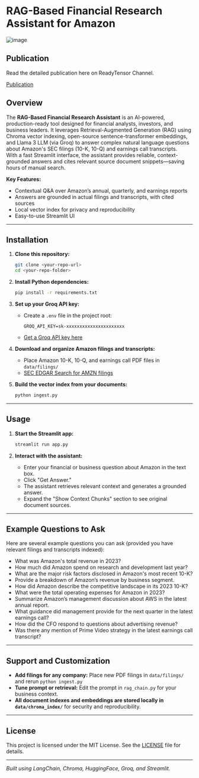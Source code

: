 # RAG-Based Financial Research Assistant for Amazon

![image](https://github.com/user-attachments/assets/a95a6e2f-90a9-4df8-95b9-810dcab1585a)


## Publication

Read the detailed publication here on ReadyTensor Channel.

[Publication](https://app.readytensor.ai/publications/90Gdnmy5EuOR)

## Overview

The **RAG-Based Financial Research Assistant** is an AI-powered, production-ready tool designed for financial analysts, investors, and business leaders. It leverages Retrieval-Augmented Generation (RAG) using Chroma vector indexing, open-source sentence-transformer embeddings, and Llama 3 LLM (via Groq) to answer complex natural language questions about Amazon's SEC filings (10-K, 10-Q) and earnings call transcripts.  
With a fast Streamlit interface, the assistant provides reliable, context-grounded answers and cites relevant source document snippets—saving hours of manual search.

**Key Features:**
- Contextual Q&A over Amazon’s annual, quarterly, and earnings reports
- Answers are grounded in actual filings and transcripts, with cited sources
- Local vector index for privacy and reproducibility
- Easy-to-use Streamlit UI

---

## Installation

1. **Clone this repository:**
    ```bash
    git clone <your-repo-url>
    cd <your-repo-folder>
    ```

2. **Install Python dependencies:**
    ```bash
    pip install -r requirements.txt
    ```

3. **Set up your Groq API key:**
    - Create a `.env` file in the project root:
      ```
      GROQ_API_KEY=sk-xxxxxxxxxxxxxxxxxxxxxx
      ```
    - [Get a Groq API key here](https://console.groq.com/keys)

4. **Download and organize Amazon filings and transcripts:**
    - Place Amazon 10-K, 10-Q, and earnings call PDF files in `data/filings/`
    - [SEC EDGAR Search for AMZN filings](https://www.sec.gov/edgar/browse/?CIK=AMZN)

5. **Build the vector index from your documents:**
    ```bash
    python ingest.py
    ```

---

## Usage

1. **Start the Streamlit app:**
    ```bash
    streamlit run app.py
    ```

2. **Interact with the assistant:**
    - Enter your financial or business question about Amazon in the text box.
    - Click "Get Answer."
    - The assistant retrieves relevant context and generates a grounded answer.
    - Expand the "Show Context Chunks" section to see original document sources.

---

## Example Questions to Ask

Here are several example questions you can ask (provided you have relevant filings and transcripts indexed):

- What was Amazon's total revenue in 2023?
- How much did Amazon spend on research and development last year?
- What are the major risk factors disclosed in Amazon's most recent 10-K?
- Provide a breakdown of Amazon’s revenue by business segment.
- How did Amazon describe the competitive landscape in its 2023 10-K?
- What were the total operating expenses for Amazon in 2023?
- Summarize Amazon’s management discussion about AWS in the latest annual report.
- What guidance did management provide for the next quarter in the latest earnings call?
- How did the CFO respond to questions about advertising revenue?
- Was there any mention of Prime Video strategy in the latest earnings call transcript?

---

## Support and Customization

- **Add filings for any company:** Place new PDF filings in `data/filings/` and rerun `python ingest.py`
- **Tune prompt or retrieval:** Edit the prompt in `rag_chain.py` for your business context.
- **All document indexes and embeddings are stored locally in `data/chroma_index/`** for security and reproducibility.

---

## License

This project is licensed under the MIT License. See the [LICENSE](./LICENSE) file for details.

---

*Built using LangChain, Chroma, HuggingFace, Groq, and Streamlit.*
